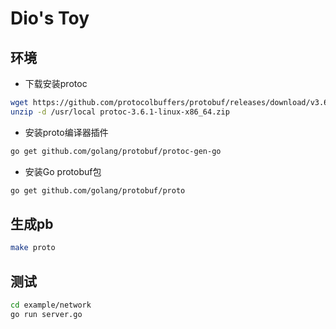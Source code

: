 # Dio's Toy
## 环境
- 下载安装protoc
```bash
wget https://github.com/protocolbuffers/protobuf/releases/download/v3.6.1/protoc-3.6.1-linux-x86_64.zip
unzip -d /usr/local protoc-3.6.1-linux-x86_64.zip
```
- 安装proto编译器插件
```bash
go get github.com/golang/protobuf/protoc-gen-go
```
- 安装Go protobuf包
```bash
go get github.com/golang/protobuf/proto
```

## 生成pb
```bash
make proto
```

## 测试
```bash
cd example/network
go run server.go
```
